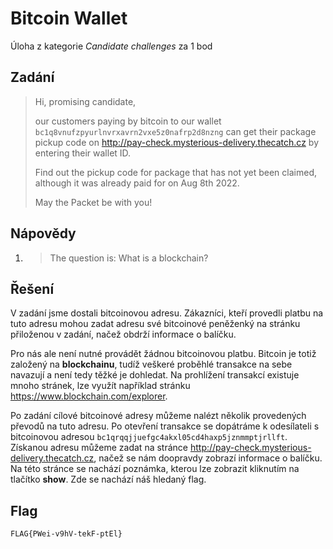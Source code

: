 # Bitcoin Wallet
Úloha z kategorie *Candidate challenges* za 1 bod

## Zadání

> Hi, promising candidate,
>
> our customers paying by bitcoin to our wallet `bc1q8vnufzpyurlnvrxavrn2vxe5z0nafrp2d8nzng` can get their package pickup code on http://pay-check.mysterious-delivery.thecatch.cz by entering their wallet ID.
>
> Find out the pickup code for package that has not yet been claimed, although it was already paid for on Aug 8th 2022.
>
> May the Packet be with you!

## Nápovědy

1) > The question is: What is a blockchain?

## Řešení

V zadání jsme dostali bitcoinovou adresu. Zákazníci, kteří provedli platbu na tuto adresu mohou zadat adresu své bitcoinové peněženký na stránku přiloženou v zadání, načež obdrží informace o balíčku.

Pro nás ale není nutné provádět žádnou bitcoinovou platbu. Bitcoin je totiž založený na **blockchainu**, tudíž veškeré proběhlé transakce na sebe navazují a není tedy těžké je dohledat. Na prohlížení transakcí existuje mnoho stránek, lze využít například stránku https://www.blockchain.com/explorer.

Po zadání cílové bitcoinové adresy můžeme nalézt několik provedených převodů na tuto adresu. Po otevření transakce se dopátráme k odesílateli s bitcoinovou adresou `bc1qrqqjjuefgc4akxl05cd4haxp5jznmmptjrllft`. Získanou adresu můžeme zadat na stránce http://pay-check.mysterious-delivery.thecatch.cz, načež se nám doopravdy zobrazí informace o balíčku. Na této stránce se nachází poznámka, kterou lze zobrazit kliknutím na tlačítko **show**. Zde se nachází náš hledaný flag.

## Flag
`FLAG{PWei-v9hV-tekF-ptEl}`